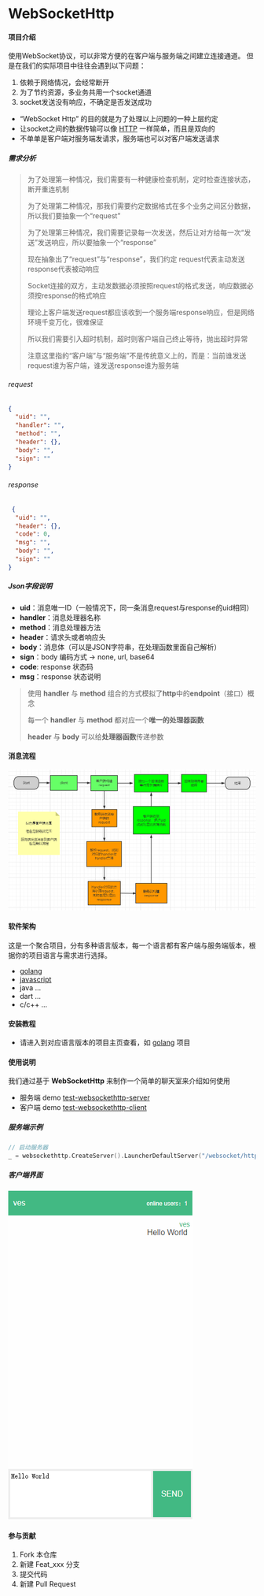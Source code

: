 # WebSocketHttp

#### 项目介绍

使用WebSocket协议，可以非常方便的在客户端与服务端之间建立连接通道。 但是在我们的实际项目中往往会遇到以下问题：

1. 依赖于网络情况，会经常断开
2. 为了节约资源，多业务共用一个socket通道
3. socket发送没有响应，不确定是否发送成功

- “WebSocket Http” 的目的就是为了处理以上问题的一种上层约定
- 让socket之间的数据传输可以像 [HTTP](https://developer.mozilla.org/en-US/docs/Web/HTTP) 一样简单，而且是双向的
- 不单单是客户端对服务端发请求，服务端也可以对客户端发送请求

##### 需求分析

> 为了处理第一种情况，我们需要有一种健康检查机制，定时检查连接状态，断开重连机制
>
> 为了处理第二种情况，那我们需要约定数据格式在多个业务之间区分数据，所以我们要抽象一个“request”
>
> 为了处理第三种情况，我们需要记录每一次发送，然后让对方给每一次“发送”发送响应，所以要抽象一个“response”
>
> 现在抽象出了“request”与“response”，我们约定 request代表主动发送 response代表被动响应
>
> Socket连接的双方，主动发数据必须按照request的格式发送，响应数据必须按response的格式响应
>
> 理论上客户端发送request都应该收到一个服务端response响应，但是网络环境千变万化，很难保证
>
> 所以我们需要引入超时机制，超时则客户端自己终止等待，抛出超时异常
>
> 注意这里指的“客户端”与“服务端”不是传统意义上的，而是：当前谁发送request谁为客户端，谁发送response谁为服务端

###### request

```json
{
  "uid": "",
  "handler": "",
  "method": "",
  "header": {},
  "body": "",
  "sign": ""
}
```

###### response

```json
 {
  "uid": "",
  "header": {},
  "code": 0,
  "msg": "",
  "body": "",
  "sign": ""
}
```

##### Json字段说明

- **uid**：消息唯一ID（一般情况下，同一条消息request与response的uid相同）
- **handler**：消息处理器名称
- **method**：消息处理器方法
- **header**：请求头或者响应头
- **body**：消息体（可以是JSON字符串，在处理函数里面自己解析）
- **sign**：body 编码方式 -> none, url, base64
- **code**: response 状态码
- **msg**：response 状态说明

> 使用 **handler** 与 **method** 组合的方式模拟了**http**中的**endpoint**（接口）概念
>
> 每一个 **handler** 与 **method** 都对应一个**唯一的处理器函数**
>
> **header** 与 **body** 可以给**处理器函数**传递参数

#### 消息流程

![message.png](.images/message.png "message")

#### 软件架构

这是一个聚合项目，分有多种语言版本，每一个语言都有客户端与服务端版本，根据你的项目语言与需求进行选择。

- [golang](https://gitee.com/vesmr/websockethttp-go "golang")
- [javascript](https://gitee.com/vesmr/websockethttp-js "javascript")
- java ...
- dart ...
- c/c++ ...

#### 安装教程

- 请进入到对应语言版本的项目主页查看，如 [golang](https://gitee.com/vesmr/websockethttp-go "golang") 项目

#### 使用说明

我们通过基于 **WebSocketHttp** 来制作一个简单的聊天室来介绍如何使用

- 服务端 demo [test-websockethttp-server](https://gitee.com/vesmr/test-websockethttp-server.git)
- 客户端 demo [test-websockethttp-client](https://gitee.com/vesmr/test-websockethttp-client.git)

##### 服务端示例

```go
// 启动服务器
_ = websockethttp.CreateServer().LauncherDefaultServer("/websocket/http", 8080)
```

##### 客户端界面

![chatroom.png](.images/chatroom.png "chatroom")

#### 参与贡献

1. Fork 本仓库
2. 新建 Feat_xxx 分支
3. 提交代码
4. 新建 Pull Request
